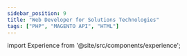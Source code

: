 ```yaml
---
sidebar_position: 9
title: "Web Developer for Solutions Technologies"
tags: ["PHP", "MAGENTO API", "HTML"]
---
```


import Experience from '@site/src/components/experience';

<Experience title={frontMatter.title} />